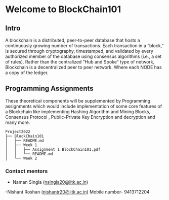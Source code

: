 # Welcome to BlockChain101

## Intro

A blockchain is a distributed, peer-to-peer database that hosts a continuously growing number of transactions. Each transaction in a “block,” is secured through cryptography, timestamped, and validated by every authorized member of the database using consensus algorithms (i.e., a set of rules). Rather than the centralized “Hub and Spoke” type of network, Blockchain is a decentralized peer to peer network. Where each NODE has a copy of the ledger.

## Programming Assignments

These theoretical components will be supplemented by Programming assignments which would include implementation of some core features of a Blockchain like implementing Hashing Algorithm and Mining Blocks, Consensus Protocol , Public-Private Key Encryption and decryption and many more.

```
Project2022
├── BlockChain101
│   ├── README.md
│   ├── Week 1
│   │   ├── Assignment 1 BlockChain101.pdf
│   │   └── README.md
│   └── Week 2
```

### Contact mentors

- Naman Singla (nsingla20@iitk.ac.in)

-Nishant Roshan (nishantr20@iitk.ac.in)
Mobile number- 9413712204
